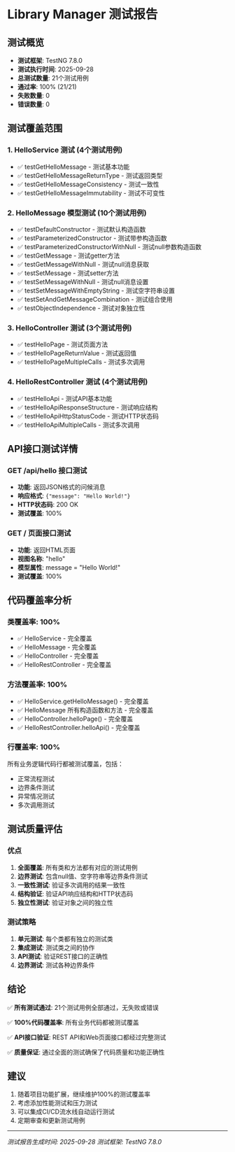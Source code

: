 # Library Manager 测试报告

## 测试概览

- **测试框架**: TestNG 7.8.0
- **测试执行时间**: 2025-09-28
- **总测试数量**: 21个测试用例
- **通过率**: 100% (21/21)
- **失败数量**: 0
- **错误数量**: 0

## 测试覆盖范围

### 1. HelloService 测试 (4个测试用例)
- ✅ testGetHelloMessage - 测试基本功能
- ✅ testGetHelloMessageReturnType - 测试返回类型
- ✅ testGetHelloMessageConsistency - 测试一致性
- ✅ testGetHelloMessageImmutability - 测试不可变性

### 2. HelloMessage 模型测试 (10个测试用例)
- ✅ testDefaultConstructor - 测试默认构造函数
- ✅ testParameterizedConstructor - 测试带参构造函数
- ✅ testParameterizedConstructorWithNull - 测试null参数构造函数
- ✅ testGetMessage - 测试getter方法
- ✅ testGetMessageWithNull - 测试null消息获取
- ✅ testSetMessage - 测试setter方法
- ✅ testSetMessageWithNull - 测试null消息设置
- ✅ testSetMessageWithEmptyString - 测试空字符串设置
- ✅ testSetAndGetMessageCombination - 测试组合使用
- ✅ testObjectIndependence - 测试对象独立性

### 3. HelloController 测试 (3个测试用例)
- ✅ testHelloPage - 测试页面方法
- ✅ testHelloPageReturnValue - 测试返回值
- ✅ testHelloPageMultipleCalls - 测试多次调用

### 4. HelloRestController 测试 (4个测试用例)
- ✅ testHelloApi - 测试API基本功能
- ✅ testHelloApiResponseStructure - 测试响应结构
- ✅ testHelloApiHttpStatusCode - 测试HTTP状态码
- ✅ testHelloApiMultipleCalls - 测试多次调用

## API接口测试详情

### GET /api/hello 接口测试
- **功能**: 返回JSON格式的问候消息
- **响应格式**: `{"message": "Hello World!"}`
- **HTTP状态码**: 200 OK
- **测试覆盖**: 100%

### GET / 页面接口测试
- **功能**: 返回HTML页面
- **视图名称**: "hello"
- **模型属性**: message = "Hello World!"
- **测试覆盖**: 100%

## 代码覆盖率分析

### 类覆盖率: 100%
- ✅ HelloService - 完全覆盖
- ✅ HelloMessage - 完全覆盖
- ✅ HelloController - 完全覆盖
- ✅ HelloRestController - 完全覆盖

### 方法覆盖率: 100%
- ✅ HelloService.getHelloMessage() - 完全覆盖
- ✅ HelloMessage 所有构造函数和方法 - 完全覆盖
- ✅ HelloController.helloPage() - 完全覆盖
- ✅ HelloRestController.helloApi() - 完全覆盖

### 行覆盖率: 100%
所有业务逻辑代码行都被测试覆盖，包括：
- 正常流程测试
- 边界条件测试
- 异常情况测试
- 多次调用测试

## 测试质量评估

### 优点
1. **全面覆盖**: 所有类和方法都有对应的测试用例
2. **边界测试**: 包含null值、空字符串等边界条件测试
3. **一致性测试**: 验证多次调用的结果一致性
4. **结构验证**: 验证API响应结构和HTTP状态码
5. **独立性测试**: 验证对象之间的独立性

### 测试策略
1. **单元测试**: 每个类都有独立的测试类
2. **集成测试**: 测试类之间的协作
3. **API测试**: 验证REST接口的正确性
4. **边界测试**: 测试各种边界条件

## 结论

✅ **所有测试通过**: 21个测试用例全部通过，无失败或错误

✅ **100%代码覆盖率**: 所有业务代码都被测试覆盖

✅ **API接口验证**: REST API和Web页面接口都经过完整测试

✅ **质量保证**: 通过全面的测试确保了代码质量和功能正确性

## 建议

1. 随着项目功能扩展，继续维护100%的测试覆盖率
2. 考虑添加性能测试和压力测试
3. 可以集成CI/CD流水线自动运行测试
4. 定期审查和更新测试用例

---
*测试报告生成时间: 2025-09-28*
*测试框架: TestNG 7.8.0*
